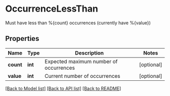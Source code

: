 # OccurrenceLessThan

Must have less than %{count} occurrences (currently have %{value})
## Properties
Name | Type | Description | Notes
------------ | ------------- | ------------- | -------------
**count** | **int** | Expected maximum number of occurrences | [optional] 
**value** | **int** | Current number of occurrences | [optional] 

[[Back to Model list]](../README.md#documentation-for-models) [[Back to API list]](../README.md#documentation-for-api-endpoints) [[Back to README]](../README.md)


